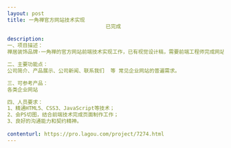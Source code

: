 ```yaml
---                
layout: post       
title: 一角禅官方网站技术实现
                                已完成
           
description: 
一、项目描述：
禅居装饰品牌·一角禅的官方网站前端技术实现工作，已有视觉设计稿，需要前端工程师完成网站前端页面及网站后端管理页面的WEB实现工作，并与我的后端工程师沟通完成整体开发。

二、主要功能点：
公司简介、产品展示、公司新闻、联系我们  等 常见企业网站的普遍需求。

三、可参考产品：
各类企业网站

四、人员要求：
1、精通HTML5、CSS3、JavaScript等技术；
2、会PS切图，结合前端技术完成页面制作工作；
3、良好的沟通能力和契约精神。
     
contenturl: https://pro.lagou.com/project/7274.html      
---                 
```

